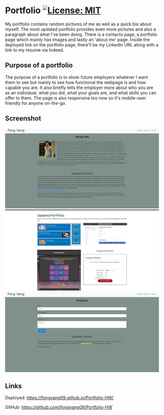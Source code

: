 # Portfolio [![License: MIT](https://img.shields.io/badge/License-MIT-yellow.svg)](https://opensource.org/licenses/MIT)

My portfolio contains random pictures of me as well as a quick bio about myself. The most updated portfolio provides even more pictures and also a paragraph about what I've been doing. There is a contacts page, a portfolio page which mainly has images and lastly an 'about me' page. Inside the deployed link on the portfolio page, there'll be my LinkedIn URL along with a link to my resume via Indeed.

## Purpose of a portfolio

The purpose of a portfolio is to show future employers whatever I want them to see but mainly to see how functional the webpage is and how capable you are. It also briefly tells the employer more about who you are as an individual, what you did, what your goals are, and what skills you can offer to them.
The page is also responsive too now so it's mobile-user friendly for anyone on-the-go.

## Screenshot

![aboutme-ss.JPG](images/aboutme-ss.JPG)
![updatedportfolio-ss.JPG](images/updatedportfolio-ss.JPG)
![updatedcontact-ss.JPG](images/updatedcontact-ss.JPG)

## Links

Deployed: https://fongvang09.github.io/Portfolio-HW/

GitHub: https://github.com/fongvang09/Portfolio-HW
